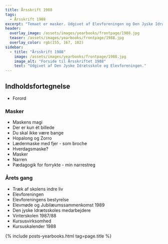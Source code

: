```yaml
---
title: Årsskrift 1988
tags:
  - Årsskrift 1988
excerpt: "Temaet er masker. Udgivet af Elevforeningen og Den Jyske Idrætsskole."
header:
  overlay_image: /assets/images/yearbooks/frontpage/1988.jpg
  teaser: /assets/images/yearbooks/frontpage/1988.jpg
  overlay_color: rgb(155, 167, 102)
sidebar:
  - title: "Årsskrift 1988"
    image: /assets/images/yearbooks/frontpage/1988.jpg
    image_alt: "Forside til Årsskriftet 1988"
    text: "Udgivet af Den Jyske Idrætsskole og Elevforeningen."
---
```


## Indholdsfortegnelse

- Forord

### Masker

- Maskens magi
- Der er kun ét billede
- Du skal ikke være bange
- Hopalong og Zorro
- Lædermaske med fjer - som broche
- Hverdagsmaske?
- Masker
- Narren
- Pædagogik for forrykte - min narrestreg

### Årets gang

- Træk af skolens indre liv
- Elevforeningen
- Elevforeningens bestyrelse
- Elevmøde og Jubilæumssammenkomst 1989
- Den jyske Idrætsskoles medarbejdere
- Vinterskolen 1987/88
- Kursusvirksomhed
- Kursuskalender 1988

{% include posts-yearbooks.html tag=page.title %}
